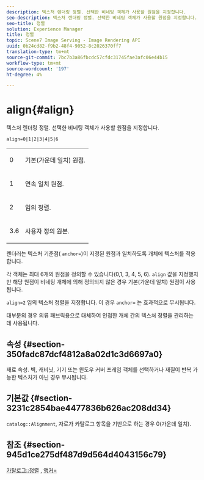 ```yaml
---
description: 텍스처 렌더링 정렬. 선택한 비네팅 객체가 사용할 원점을 지정합니다.
seo-description: 텍스처 렌더링 정렬. 선택한 비네팅 객체가 사용할 원점을 지정합니다.
seo-title: 정렬
solution: Experience Manager
title: 정렬
topic: Scene7 Image Serving - Image Rendering API
uuid: 0b24cd82-f9b2-48f4-9052-8c2026370ff7
translation-type: tm+mt
source-git-commit: 7bc7b3a86fbcdc57cfdc31745fae3afc06e44b15
workflow-type: tm+mt
source-wordcount: '197'
ht-degree: 4%

---
```



# align{#align}

텍스처 렌더링 정렬. 선택한 비네팅 객체가 사용할 원점을 지정합니다.

`align=0|1|2|3|4|5|6`

<table id="simpletable_D15233999E35488EB2F933BD72798E2F"> 
 <tr class="strow"> 
  <td class="stentry"> <p>0 </p></td> 
  <td class="stentry"> <p>기본(가운데 일치) 원점. </p></td> 
 </tr> 
 <tr class="strow"> 
  <td class="stentry"> <p>1 </p></td> 
  <td class="stentry"> <p>연속 일치 원점. </p></td> 
 </tr> 
 <tr class="strow"> 
  <td class="stentry"> <p>2 </p></td> 
  <td class="stentry"> <p>임의 정렬. </p></td> 
 </tr> 
 <tr class="strow"> 
  <td class="stentry"> <p>3.6 </p></td> 
  <td class="stentry"> <p>사용자 정의 원본. </p></td> 
 </tr> 
</table>

렌더러는 텍스처 기준점( `anchor=`)이 지정된 원점과 일치하도록 개체에 텍스처를 적용합니다.

각 객체는 최대 6개의 원점을 정의할 수 있습니다(0,1, 3, 4, 5, 6). `align` 값을 지정했지만 해당 원점이 비네팅 개체에 의해 정의되지 않은 경우 기본(가운데 일치) 원점이 사용됩니다.

`align=2` 임의 텍스처 정렬을 지정합니다. 이 경우 `anchor=` 는 효과적으로 무시됩니다.

대부분의 경우 의류 패브릭용으로 대체하여 인접한 개체 간의 텍스처 정렬을 관리하는 데 사용됩니다.

## 속성 {#section-350fadc87dcf4812a8a02d1c3d6697a0}

재료 속성. 벽, 캐비닛, 기기 또는 윈도우 커버 프레임 객체를 선택하거나 재질이 반복 가능한 텍스처가 아닌 경우 무시됩니다.

## 기본값 {#section-3231c2854bae4477836b626ac208dd34}

`catalog::Alignment`, 자료가 카탈로그 항목을 기반으로 하는 경우 0(가운데 일치).

## 참조 {#section-945d1ce275df487d9d564d4043156c79}

[카탈로그::정렬](../../../../../ir-api/material-cat/image-rendering-api-ref/c-ir-material-catalog/c-ir-material-data-reference/r-ir-alignment.md#reference-e52152e8dc244d0aa13b40c615d0f399) ,  [앵커=](../../../../../ir-api/http-protocol/image-rendering-api-ref/c-ir-http-protocol-ref/c-ir-http-protocol-command-reference/r-ir-http-anchor.md#reference-d53923d785c9442997dc7f2199524c26)
